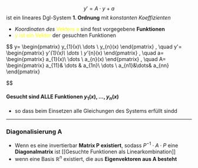 $$
y'=A\cdot y+a
$$
ist ein lineares Dgl-System **1. Ordnung** mit *konstanten Koeffizienten*
- *Koordinaten des* <span style="color:#ffff00">Vektors a</span> sind fest vorgegebene **Funktionen**
- <span style="color:#ffff00">y ist ein Vektor</span> der gesuchten Funktionen

$$
y=
\begin{pmatrix}
y_{1}(x)\\
\dots \\
y_{n}(x) 
\end{pmatrix}
, \quad y'=
\begin{pmatrix}
y'_{1}(x)\\
\dots \\
y'_{n}(x)
\end{pmatrix}
, \quad a=
\begin{pmatrix}
a_{1}(x)\\
\dots \\
a_{n}(x)
\end{pmatrix}
, \quad A=
\begin{pmatrix}
a_{11}& \dots & a_{1n}\\
\dots \\
a_{n1}&\dots& a_{nn}
\end{pmatrix}

$$
#### Gesucht sind ALLE Funktionen $y_{1}(x),\dots,y_{n}(x)$
- so dass beim Einsetzen alle Gleichungen des Systems erfüllt sindd

---

### Diagonalisierung A
- Wenn es eine invertierbar **Matrix P existiert**, sodass $P^{-1}\cdot A\cdot P$ eine **Diagonalmatrix** ist [[Gesuchte Funktionen als Linearkombination]]
- wenn eine Basis $\mathbb{R}^n$ existiert, die aus **Eigenvektoren aus A besteht**